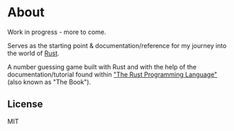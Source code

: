 # About 
Work in progress - more to come. 

Serves as the starting point & documentation/reference for my journey into the world of [Rust](https://www.rust-lang.org/). 
 
A number guessing game built with Rust and with the help of the documentation/tutorial found within ["The Rust Programming Language"](https://doc.rust-lang.org/book/title-page.html)(also known as "The Book").

## License 
MIT